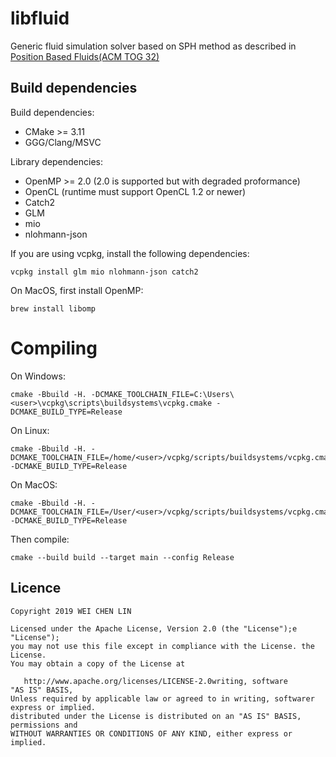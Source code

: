 libfluid
========

Generic fluid simulation solver based on SPH method as described in [Position Based Fluids(ACM TOG 32)](http://mmacklin.com/pbf_sig_preprint.pdf)

## Build dependencies

Build dependencies:

 * CMake >= 3.11
 * GGG/Clang/MSVC

Library dependencies:

 * OpenMP >= 2.0 (2.0 is supported but with degraded proformance)
 * OpenCL (runtime must support OpenCL 1.2 or newer)
 * Catch2
 * GLM
 * mio
 * nlohmann-json
 
If you are using vcpkg, install the following dependencies:

    vcpkg install glm mio nlohmann-json catch2

On MacOS, first install OpenMP:

    brew install libomp    

# Compiling

On Windows:

    cmake -Bbuild -H. -DCMAKE_TOOLCHAIN_FILE=C:\Users\<user>\vcpkg\scripts\buildsystems\vcpkg.cmake -DCMAKE_BUILD_TYPE=Release

On Linux:

    cmake -Bbuild -H. -DCMAKE_TOOLCHAIN_FILE=/home/<user>/vcpkg/scripts/buildsystems/vcpkg.cmake -DCMAKE_BUILD_TYPE=Release

On MacOS:

    cmake -Bbuild -H. -DCMAKE_TOOLCHAIN_FILE=/User/<user>/vcpkg/scripts/buildsystems/vcpkg.cmake -DCMAKE_BUILD_TYPE=Release

Then compile:

    cmake --build build --target main --config Release


## Licence

    Copyright 2019 WEI CHEN LIN
    
    Licensed under the Apache License, Version 2.0 (the "License");e "License");
    you may not use this file except in compliance with the License. the License.
    You may obtain a copy of the License at
    
       http://www.apache.org/licenses/LICENSE-2.0writing, software
    "AS IS" BASIS,
    Unless required by applicable law or agreed to in writing, softwarer express or implied.
    distributed under the License is distributed on an "AS IS" BASIS, permissions and
    WITHOUT WARRANTIES OR CONDITIONS OF ANY KIND, either express or implied.